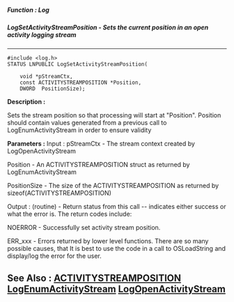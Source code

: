 ##### Function : Log
##### LogSetActivityStreamPosition - Sets the current position in an open activity logging stream
---
```
#include <log.h>
STATUS LNPUBLIC LogSetActivityStreamPosition(

	void *pStreamCtx,
	const ACTIVITYSTREAMPOSITION *Position,
	DWORD  PositionSize);
```
**Description :**

Sets the stream position so that processing will start at "Position". Position 
should contain values generated from a previous call to LogEnumActivityStream 
in order to ensure validity

**Parameters :**
Input :
pStreamCtx  -  The stream context created by LogOpenActivityStream

Position  -  An ACTIVITYSTREAMPOSITION struct as returned by LogEnumActivityStream

PositionSize  -  The size of the ACTIVITYSTREAMPOSITION as returned by sizeof(ACTIVITYSTREAMPOSITION)

Output :
(routine)  -  Return status from this call -- indicates either success or what the error is. The return codes include:

NOERROR - Successfully set activity stream position.

ERR_xxx - Errors returned by lower level functions.  There are so many possible causes, that It is best to use the code in a call to OSLoadString and display/log the error for the user.



**See Also :**
[ACTIVITYSTREAMPOSITION](/domino-c-api-docs/reference/Data/ACTIVITYSTREAMPOSITION)
[LogEnumActivityStream](/domino-c-api-docs/reference/Func/LogEnumActivityStream)
[LogOpenActivityStream](/domino-c-api-docs/reference/Func/LogOpenActivityStream)
---
